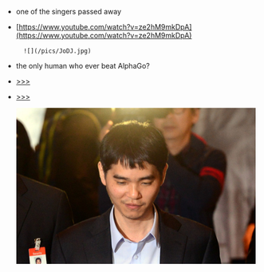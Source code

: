 * one of the singers passed away 
* [https://www.youtube.com/watch?v=ze2hM9mkDpA](https://www.youtube.com/watch?v=ze2hM9mkDpA)

        ![](/pics/JoDJ.jpg)



* the only human who ever beat AlphaGo?
* [&gt;&gt;&gt;](https://www.google.com/url?sa=i&rct=j&q=&esrc=s&source=images&cd=&cad=rja&uact=8&ved=0ahUKEwiyodGA643UAhVK2oMKHVKMDy0QjRwIBw&url=http%3A%2F%2Fwww.kbstve.com%2Fnews%2FarticleView.html%3Fidxno%3D145&psig=AFQjCNHXMOmWjhY6v5154uKAwcNBVm-4qw&ust=1495897501566862)
* [&gt;&gt;&gt;](https://deepmind.com/research/alphago/)

  ![](/assets/import.png)



